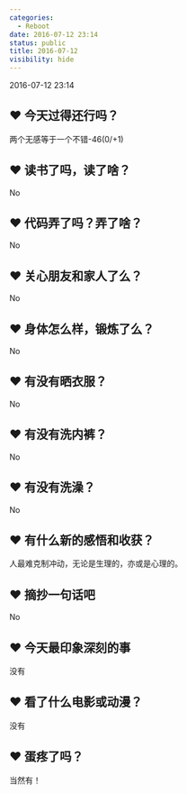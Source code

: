 ```yaml
---
categories:
  - Reboot
date: 2016-07-12 23:14
status: public
title: 2016-07-12
visibility: hide
---
```


2016-07-12 23:14

<!--more-->

## ❤ 今天过得还行吗？

两个无感等于一个不错-46(0/+1)

## ❤ 读书了吗，读了啥？

No

## ❤ 代码弄了吗？弄了啥？

No

## ❤ 关心朋友和家人了么？

No

## ❤ 身体怎么样，锻炼了么？

No

## ❤ 有没有晒衣服？

No

## ❤ 有没有洗内裤？

No

## ❤ 有没有洗澡？

No

## ❤ 有什么新的感悟和收获？

人最难克制冲动，无论是生理的，亦或是心理的。

## ❤ 摘抄一句话吧

No

## ❤ 今天最印象深刻的事

没有

## ❤ 看了什么电影或动漫？

没有

## ❤ 蛋疼了吗？

当然有！